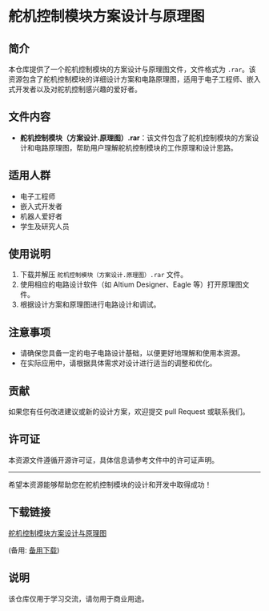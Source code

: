 # 舵机控制模块方案设计与原理图

## 简介
本仓库提供了一个舵机控制模块的方案设计与原理图文件，文件格式为 `.rar`。该资源包含了舵机控制模块的详细设计方案和电路原理图，适用于电子工程师、嵌入式开发者以及对舵机控制感兴趣的爱好者。

## 文件内容
- **舵机控制模块（方案设计.原理图）.rar**：该文件包含了舵机控制模块的方案设计和电路原理图，帮助用户理解舵机控制模块的工作原理和设计思路。

## 适用人群
- 电子工程师
- 嵌入式开发者
- 机器人爱好者
- 学生及研究人员

## 使用说明
1. 下载并解压 `舵机控制模块（方案设计.原理图）.rar` 文件。
2. 使用相应的电路设计软件（如 Altium Designer、Eagle 等）打开原理图文件。
3. 根据设计方案和原理图进行电路设计和调试。

## 注意事项
- 请确保您具备一定的电子电路设计基础，以便更好地理解和使用本资源。
- 在实际应用中，请根据具体需求对设计进行适当的调整和优化。

## 贡献
如果您有任何改进建议或新的设计方案，欢迎提交 pull Request 或联系我们。

## 许可证
本资源文件遵循开源许可证，具体信息请参考文件中的许可证声明。

---

希望本资源能够帮助您在舵机控制模块的设计和开发中取得成功！

## 下载链接
[舵机控制模块方案设计与原理图](https://pan.quark.cn/s/07bdf00a27e7) 

(备用: [备用下载](https://pan.baidu.com/s/1qa0dhzb9on_B0yb1VG40UA?pwd=1234))

## 说明

该仓库仅用于学习交流，请勿用于商业用途。
